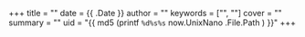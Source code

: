 +++
title = ""
date = {{ .Date }}
author = ""
keywords = ["", ""]
cover = ""
summary = ""
uid = "{{ md5 (printf `%d%s%s` now.UnixNano .File.Path ) }}" 
+++
